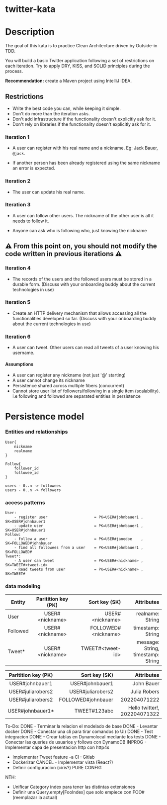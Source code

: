 # twitter-kata


# Description #
The goal of this kata is to practice Clean Architecture driven by Outside-in TDD.

You will build a basic Twitter application following a set of restrictions on each iteration. Try to apply DRY, KISS, and SOLID principles during the process.

**Recommendation:** create a Maven project using IntelliJ IDEA.

## Restrictions 
- Write the best code you can, while keeping it simple.
- Don't do more than the iteration asks.
- Don't add infrastructure if the functionality doesn't explicitly ask for it.
- Don't rely on libraries if the functionality doesn't explicitly ask for it. 

### Iteration 1

* A user can register with his real name and a nickname. Eg: Jack Bauer, `@jack`.

* If another person has been already registered using the same nickname an error is expected.

### Iteration 2

* The user can update his real name.

### Iteration 3

* A user can follow other users. The nickname of the other user is all it needs to follow it. 

* Anyone can ask who is following who, just knowing the nickname

:warning: From this point on, you should not modify the code written in previous iterations :warning:
---

### Iteration 4

* The records of the users and the followed users must be stored in a durable form. (Discuss with your onboarding buddy about the current technologies in use)

### Iteration 5

* Create an HTTP delivery mechanism that allows accessing all the functionalities developed so far. (Discuss with your onboarding buddy about the current technologies in use)

### Iteration 6

* A user can tweet. Other users can read all tweets of a user knowing his username.


#### Assumptions
 - A user can register any nickname (not just '@' starting)
 - A user cannot change its nickname
 - Persistence shared across multiple fibers (concurrent)
 - Cannot store user list of followers/following in a single item (scalability). 
    i.e following and followed are separated entities in persistence

# Persistence model 
    
### Entities and relationships

    User{
        nickname
        realname
    }

    Follow{
        follower_id
        followee_id
    }

    users - 0..n -> followees
    users - 0..n -> followers

### access patterns

    User:
        - register user                     = PK=USER#johnbauer1 , SK=USER#johnbauer1
        - update user                       = PK=USER#johnbauer1 , SK=USER#johnbauer1
    Follow:
        - follow a user                     = PK=USER#janedoe    , SK=FOLLOWED#johnbauer
        - find all followees from a user    = PK=USER#johnbauer1 , SK=FOLLOWED#
    Tweet*:
        - A user can tweet                  = PK=USER#<nickname> , SK=TWEET#<tweet-id>
        - Read tweets from user             = PK=USER#<nickname> , SK=TWEET#

### data modeling

| Entity   | Paritition key (PK) |        Sort key (SK) |                              Attributes |
|----------|:-------------------:|---------------------:|----------------------------------------:|
| User     |  USER#\<nickname>   |     USER#\<nickname> |                        realname: String |
| Followed |  USER#\<nickname>   | FOLLOWED#\<nickname> |                       timestamp: String | max= 400kb
| Tweet*   |  USER#\<nickname>   |    TWEET#\<tweet-id> | message: String,<br/> timestamp: String |



| Paritition key (PK) |      Sort key (SK) |                   Attributes |
|:-------------------:|-------------------:|-----------------------------:|
|   USER#johnbauer1   |    USER#johnbauer1 |                   John Bauer |
|  USER#juliarobers2  |  USER#juliarobers2 |                 Julia Robers |
|  USER#juliarobers2  | FOLLOWED#johnbauer |                 202204071222 |
|  USER#johnbauer1*   |       TWEET#123abc | Hello twitter!, 202204071322 |




To-Do:
DONE - Terminar la relacion el modelado de base
DONE - Levantar docker
DONE - Conectar una cli para tirar comandos (o UI)
DONE - Test integracion
DONE - Crear tablas en Dynamolocal mediante los tests
DONE - Conectar las queries de usuarios y follows con DynamoDB
INPROG - Implementar capa de presentacion http con http4s
- Implementar Tweet feature
-a CI : Gitlab
- Dockerizar
CANCEL - Implementar vista (React?)
- Definir configuracion (ciris?) PURE CONFIG 

NTH:
- Unificar Category index para tener las distintas extensiones
- Definir una Query.empty[FooIndex] que solo empiece con FOO# (reemplazar la actual)

